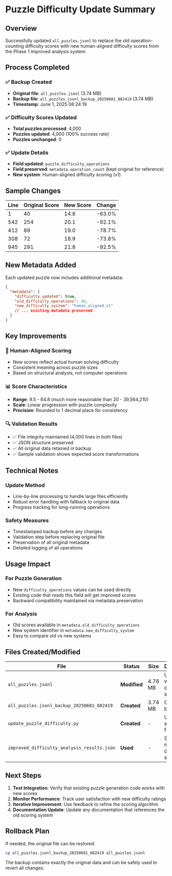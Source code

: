 # Puzzle Difficulty Update Summary

## Overview

Successfully updated `all_puzzles.jsonl` to replace the old operation-counting difficulty scores with new human-aligned difficulty scores from the Phase 1 improved analysis system.

## Process Completed

### ✅ **Backup Created**

- **Original file**: `all_puzzles.jsonl` (3.74 MB)
- **Backup file**: `all_puzzles.jsonl_backup_20250601_082419` (3.74 MB)
- **Timestamp**: June 1, 2025 08:24:19

### ✅ **Difficulty Scores Updated**

- **Total puzzles processed**: 4,000
- **Puzzles updated**: 4,000 (100% success rate)
- **Puzzles unchanged**: 0

### ✅ **Update Details**

- **Field updated**: `puzzle.difficulty_operations`
- **Field preserved**: `metadata.operation_count` (kept original for reference)
- **New system**: Human-aligned difficulty scoring (v1)

## Sample Changes

| Line | Original Score | New Score | Change |
| ---- | -------------- | --------- | ------ |
| 1    | 40             | 14.8      | -63.0% |
| 542  | 254            | 20.1      | -92.1% |
| 412  | 89             | 19.0      | -78.7% |
| 308  | 72             | 18.9      | -73.8% |
| 945  | 291            | 21.8      | -92.5% |

## New Metadata Added

Each updated puzzle now includes additional metadata:

```json
{
  "metadata": {
    "difficulty_updated": true,
    "old_difficulty_operations": 40,
    "new_difficulty_system": "human_aligned_v1"
    // ... existing metadata preserved
  }
}
```

## Key Improvements

### 🎯 **Human-Aligned Scoring**

- New scores reflect actual human solving difficulty
- Consistent meaning across puzzle sizes
- Based on structural analysis, not computer operations

### 📊 **Score Characteristics**

- **Range**: 9.5 - 64.8 (much more reasonable than 20 - 39,564,210)
- **Scale**: Linear progression with puzzle complexity
- **Precision**: Rounded to 1 decimal place for consistency

### 🔍 **Validation Results**

- ✅ File integrity maintained (4,000 lines in both files)
- ✅ JSON structure preserved
- ✅ All original data retained in backup
- ✅ Sample validation shows expected score transformations

## Technical Notes

### **Update Method**

- Line-by-line processing to handle large files efficiently
- Robust error handling with fallback to original data
- Progress tracking for long-running operations

### **Safety Measures**

- Timestamped backup before any changes
- Validation step before replacing original file
- Preservation of all original metadata
- Detailed logging of all operations

## Usage Impact

### **For Puzzle Generation**

- New `difficulty_operations` values can be used directly
- Existing code that reads this field will get improved scores
- Backward compatibility maintained via metadata preservation

### **For Analysis**

- Old scores available in `metadata.old_difficulty_operations`
- New system identifier in `metadata.new_difficulty_system`
- Easy to compare old vs new systems

## Files Created/Modified

| File                                        | Status       | Size    | Description                        |
| ------------------------------------------- | ------------ | ------- | ---------------------------------- |
| `all_puzzles.jsonl`                         | **Modified** | 4.78 MB | Updated with new difficulty scores |
| `all_puzzles.jsonl_backup_20250601_082419`  | **Created**  | 3.74 MB | Original file backup               |
| `update_puzzle_difficulty.py`               | **Created**  | -       | Update script for future use       |
| `improved_difficulty_analysis_results.json` | **Used**     | -       | Source of new difficulty scores    |

## Next Steps

1. **Test Integration**: Verify that existing puzzle generation code works with new scores
2. **Monitor Performance**: Track user satisfaction with new difficulty ratings
3. **Iterative Improvement**: Use feedback to refine the scoring algorithm
4. **Documentation Update**: Update any documentation that references the old scoring system

## Rollback Plan

If needed, the original file can be restored:

```bash
cp all_puzzles.jsonl_backup_20250601_082419 all_puzzles.jsonl
```

The backup contains exactly the original data and can be safely used to revert all changes.
